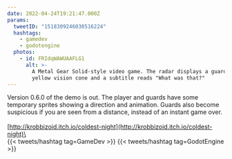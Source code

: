 ```yaml
---
date: 2022-04-24T19:21:47.000Z
params:
  tweetID: "1518309246030516224"
  hashtags:
    - gamedev
    - godotengine
  photos:
    - id: FRIdqWAWUAAFLG1
      alt: >-
        A Metal Gear Solid-style video game. The radar displays a guard with a
        yellow vision cone and a subtitle reads "What was that?"
---
```


Version 0.6.0 of the demo is out. The player and guards have some temporary
sprites showing a direction and animation. Guards also become suspicious if you
are seen from a distance, instead of an instant game over.\
\
[http://krobbizoid.itch.io/coldest-night](http://krobbizoid.itch.io/coldest-night)\
\
{{< tweets/hashtag tag=GameDev >}} {{< tweets/hashtag tag=GodotEngine >}}
